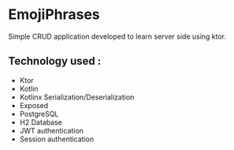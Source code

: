 # EmojiPhrases
Simple CRUD application developed to learn server side using ktor.

## Technology used :
- Ktor
- Kotlin
- Kotlinx Serialization/Deserialization
- Exposed 
- PostgreSQL
- H2 Database
- JWT authentication
- Session authentication

